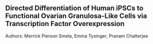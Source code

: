 ## Directed Differentiation of Human iPSCs to Functional Ovarian Granulosa-Like Cells via Transcription Factor Overexpression

Authors: Merrick Pierson Smela, Emma Tysinger, Pranam Chatterjee

